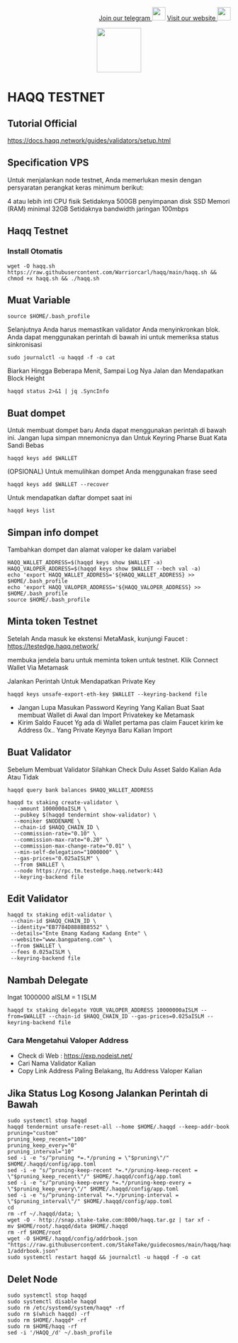 <p style="font-size:14px" align="right">
<a href="https://t.me/bangpateng_group" target="_blank">Join our telegram <img src="https://user-images.githubusercontent.com/50621007/183283867-56b4d69f-bc6e-4939-b00a-72aa019d1aea.png" width="30"/></a>
<a href="https://bangpateng.com/" target="_blank">Visit our website <img src="https://user-images.githubusercontent.com/38981255/184068977-2d456b1a-9b50-4b75-a0a7-4909a7c78991.png" width="30"/></a>
</p>

<p align="center">
  <img height="100" height="auto" src="https://user-images.githubusercontent.com/38981255/187036471-e23ab080-2e03-46b7-8513-23e1f6612b4a.png">
</p>

# HAQQ TESTNET

## Tutorial Official

https://docs.haqq.network/guides/validators/setup.html

## Specification VPS

Untuk menjalankan node testnet, Anda memerlukan mesin dengan persyaratan perangkat keras minimum berikut:

4 atau lebih inti CPU fisik
Setidaknya 500GB penyimpanan disk SSD
Memori (RAM) minimal 32GB
Setidaknya bandwidth jaringan 100mbps

## Haqq Testnet

### Install Otomatis
```
wget -O haqq.sh https://raw.githubusercontent.com/Warriorcarl/haqq/main/haqq.sh && chmod +x haqq.sh && ./haqq.sh
```

## Muat Variable
```
source $HOME/.bash_profile
```
Selanjutnya Anda harus memastikan validator Anda menyinkronkan blok. Anda dapat menggunakan perintah di bawah ini untuk memeriksa status sinkronisasi

```
sudo journalctl -u haqqd -f -o cat
```
Biarkan Hingga Beberapa Menit, Sampai Log Nya Jalan dan Mendapatkan Block Height

```
haqqd status 2>&1 | jq .SyncInfo
```

## Buat dompet

Untuk membuat dompet baru Anda dapat menggunakan perintah di bawah ini. Jangan lupa simpan mnemonicnya
dan Untuk Keyring Pharse Buat Kata Sandi Bebas
```
haqqd keys add $WALLET
```
(OPSIONAL) Untuk memulihkan dompet Anda menggunakan frase seed
```
haqqd keys add $WALLET --recover
```
Untuk mendapatkan daftar dompet saat ini
```
haqqd keys list
```
## Simpan info dompet

Tambahkan dompet dan alamat valoper ke dalam variabel
```
HAQQ_WALLET_ADDRESS=$(haqqd keys show $WALLET -a)
HAQQ_VALOPER_ADDRESS=$(haqqd keys show $WALLET --bech val -a)
echo 'export HAQQ_WALLET_ADDRESS='${HAQQ_WALLET_ADDRESS} >> $HOME/.bash_profile
echo 'export HAQQ_VALOPER_ADDRESS='${HAQQ_VALOPER_ADDRESS} >> $HOME/.bash_profile
source $HOME/.bash_profile
```
## Minta token Testnet

Setelah Anda masuk ke ekstensi MetaMask, kunjungi Faucet : https://testedge.haqq.network/

membuka jendela baru untuk meminta token untuk testnet. Klik Connect Wallet Via Metamask

Jalankan Perintah Untuk Mendapatkan Private Key
```
haqqd keys unsafe-export-eth-key $WALLET --keyring-backend file
```
- Jangan Lupa Masukan Password Keyring Yang Kalian Buat Saat membuat Wallet di Awal dan Import Privatekey ke Metamask
- Kirim Saldo Faucet Yg ada di Wallet pertama pas claim Faucet kirim ke Address 0x.. Yang Private Keynya Baru Kalian Import

## Buat Validator

Sebelum Membuat Validator Silahkan Check Dulu Asset Saldo Kalian Ada Atau Tidak
```
haqqd query bank balances $HAQQ_WALLET_ADDRESS
```
```
haqqd tx staking create-validator \
  --amount 1000000aISLM \
  --pubkey $(haqqd tendermint show-validator) \
  --moniker $NODENAME \
  --chain-id $HAQQ_CHAIN_ID \
  --commission-rate="0.10" \
  --commission-max-rate="0.20" \
  --commission-max-change-rate="0.01" \
  --min-self-delegation="1000000" \
  --gas-prices="0.025aISLM" \
  --from $WALLET \
  --node https://rpc.tm.testedge.haqq.network:443
  --keyring-backend file
```
## Edit Validator

```
haqqd tx staking edit-validator \
 --chain-id $HAQQ_CHAIN_ID \
 --identity="EB7784D8888B8552" \
 --details="Ente Emang Kadang Kadang Ente" \
 --website="www.bangpateng.com" \
 --from $WALLET \
 --fees 0.025aISLM \
 --keyring-backend file
  ```

## Nambah Delegate

Ingat 1000000 aISLM = 1 ISLM
```
haqqd tx staking delegate YOUR_VALOPER_ADDRESS 10000000aISLM --from=$WALLET --chain-id $HAQQ_CHAIN_ID --gas-prices=0.025aISLM --keyring-backend file
```
### Cara Mengetahui Valoper Address

- Check di Web : https://exp.nodeist.net/
- Cari Nama Validator Kalian
- Copy Link Address Paling Belakang, Itu Address Valoper Kalian

## Jika Status Log Kosong Jalankan Perintah di Bawah

```
sudo systemctl stop haqqd 
haqqd tendermint unsafe-reset-all --home $HOME/.haqqd --keep-addr-book 
pruning="custom" 
pruning_keep_recent="100" 
pruning_keep_every="0" 
pruning_interval="10" 
sed -i -e "s/^pruning *=.*/pruning = \"$pruning\"/" $HOME/.haqqd/config/app.toml 
sed -i -e "s/^pruning-keep-recent *=.*/pruning-keep-recent = \"$pruning_keep_recent\"/" $HOME/.haqqd/config/app.toml 
sed -i -e "s/^pruning-keep-every *=.*/pruning-keep-every = \"$pruning_keep_every\"/" $HOME/.haqqd/config/app.toml 
sed -i -e "s/^pruning-interval *=.*/pruning-interval = \"$pruning_interval\"/" $HOME/.haqqd/config/app.toml 
cd 
rm -rf ~/.haqqd/data; \ 
wget -O - http://snap.stake-take.com:8000/haqq.tar.gz | tar xf - 
mv $HOME/root/.haqqd/data $HOME/.haqqd 
rm -rf $HOME/root 
wget -O $HOME/.haqqd/config/addrbook.json "https://raw.githubusercontent.com/StakeTake/guidecosmos/main/haqq/haqq_53211-1/addrbook.json" 
sudo systemctl restart haqqd && journalctl -u haqqd -f -o cat
```

## Delet Node
```
sudo systemctl stop haqqd
sudo systemctl disable haqqd
sudo rm /etc/systemd/system/haqq* -rf
sudo rm $(which haqqd) -rf
sudo rm $HOME/.haqqd* -rf
sudo rm $HOME/haqq -rf
sed -i '/HAQQ_/d' ~/.bash_profile
```
